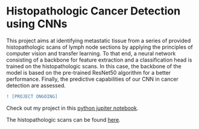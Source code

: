 # Histopathologic Cancer Detection using CNNs

This project aims at identifying metastatic tissue from a series of provided histopathologic scans of lymph node sections by applying the principles of computer vision and transfer learning. To that end, a neural network consisting of a backbone for feature extraction and a classification head is trained on the histopathologic scans. In this case, the backbone of the model is based on the pre-trained ResNet50 algorithm for a better performance. Finally, the predictive capabilities of our CNN in cancer detection are assessed.

```diff
! [PROJECT ONGOING]
```

Check out my project in this [python jupiter notebook]().

The histopathologic scans can be found [here](https://www.kaggle.com/c/histopathologic-cancer-detection/data).
